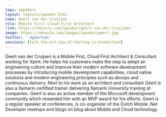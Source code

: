 ```yaml
---
tags: speakers
layout: layouts/speaker.html
name: Geert van der Cruijsen
role: Mobile First Cloud First Architect
link: https://ndcoslo.com/speaker/geert-van-der-cruijsen/
image: https://ndcoslo.com/images/speaker/geert.jpg
twitter: ' @geertvdc'
sessions: [talk-the-art-joy-of-testing-in-production]
---
```

Geert van der Cruijsen is a Mobile First, Cloud First Architect & Consultant working for Xpirit. He helps his customers make the step to adopt an engineering culture and improve their modern software development processes by introducing mobile development capabilities, cloud native solutions and modern engineering principles such as devops and continuous delivery. Next to his work as an architect and consultant Geert is also a Xamarin certified trainer delivering Xamarin University training at companies. Geert is also an active member of the Microsoft development community which rewarded him with an MVP award for his efforts. Geert is a regular speaker at conferences, is co-organizer of the Dutch Mobile .Net Developer meetups and blogs on blog about Mobile and Cloud technology.